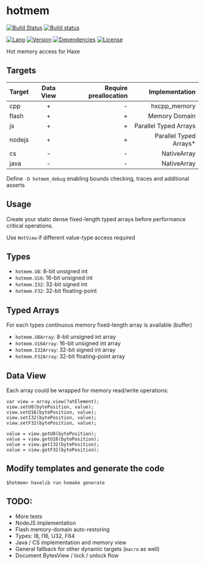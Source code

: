 # hotmem

[![Build Status](https://travis-ci.org/eliasku/hotmem.svg?branch=develop)](https://travis-ci.org/eliasku/hotmem)
[![Build status](https://ci.appveyor.com/api/projects/status/bu04g9dv5bikgfxp?svg=true)](https://ci.appveyor.com/project/eliasku/hotmem)

[![Lang](https://img.shields.io/badge/language-haxe-orange.svg)](http://haxe.org)
[![Version](https://img.shields.io/badge/version-v0.0.2-green.svg)](https://github.com/eliasku/hotmem)
[![Dependencies](https://img.shields.io/badge/dependencies-none-green.svg)](https://github.com/eliasku/hotmem/blob/master/haxelib.json)
[![License](https://img.shields.io/badge/license-MIT-blue.svg)](http://opensource.org/licenses/MIT)

Hot memory access for Haxe

## Targets

| Target | Data View | Require preallocation | Implementation         |
| ------ |:---------:| ---------------------:| ----------------------:|
| cpp    | +         | -                     | hxcpp_memory           |
| flash  | +         | +                     | Memory Domain          |
| js     | +         | +                     | Parallel Typed Arrays  |
| nodejs | +         | +                     | Parallel Typed Arrays* |
| cs     | -         | -                     | NativeArray            |
| java   | -         | -                     | NativeArray            |

Define `-D hotmem_debug` enabling bounds checking, traces and additional asserts

## Usage

Create your static dense fixed-length typed arrays before performance critical operations.

Use `HotView` if different value-type access required

## Types

- `hotmem.U8`: 8-bit unsigned int
- `hotmem.U16`: 16-bit unsigned int
- `hotmem.I32`: 32-bit signed int
- `hotmem.F32`: 32-bit floating-point

## Typed Arrays

For each types continuous memory fixed-length array is available (buffer)

- `hotmem.U8Array`: 8-bit unsigned int array
- `hotmem.U16Array`: 16-bit unsigned int array
- `hotmem.I32Array`: 32-bit signed int array
- `hotmem.F32Array`: 32-bit floating-point array

## Data View

Each array could be wrapped for memory read/write operations:

```
var view = array.view(?atElement);
view.setU8(bytePosition, value);
view.setU16(bytePosition, value);
view.setI32(bytePosition, value);
view.setF32(bytePosition, value);

value = view.getU8(bytePosition);
value = view.getU16(bytePosition);
value = view.getI32(bytePosition);
value = view.getF32(bytePosition);
```

## Modify templates and generate the code

`$hotmem> haxelib run hxmake generate`

## TODO:

- More tests
- NodeJS implementation
- Flash memory-domain auto-restoring
- Types: I8, I16, U32, F64
- Java / CS implementation and memory view
- General fallback for other dynamic targets (`macro` as well)
- Document BytesView / lock / unlock flow
